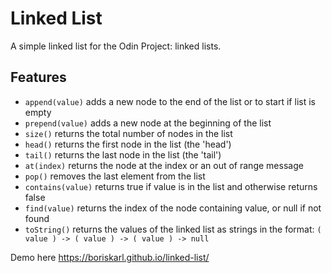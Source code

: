 # Linked List
A simple linked list for the Odin Project: linked lists.

## Features
- `append(value)` adds a new node to the end of the list or to start if list is empty
- `prepend(value)` adds a new node at the beginning of the list
- `size()` returns the total number of nodes in the list
- `head()` returns the first node in the list (the 'head')
- `tail()` returns the last node in the list (the 'tail')
- `at(index)` returns the node at the index or an out of range message
- `pop()` removes the last element from the list
- `contains(value)` returns true if value is in the list and otherwise returns false
- `find(value)` returns the index of the node containing value, or null if not found
- `toString()` returns the values of the linked list as strings in the format: `( value ) -> ( value ) -> ( value ) -> null`

Demo here https://boriskarl.github.io/linked-list/
